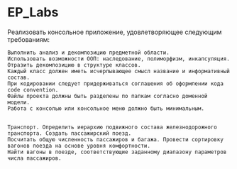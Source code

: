 # EP_Labs

Реализовать консольное приложение, удовлетворяющее следующим требованиям:

 

    Выполнить анализ и декомпозицию предметной области.
    Использовать возможности ООП: наследование, полиморфизм, инкапсуляция. Отразить декомпозицию в структуре классов.
    Каждый класс должен иметь исчерпывающее смысл название и информативный состав.
    При кодировании следует придерживаться соглашения об оформлении кода code convention.
    Файлы проекта должны быть разделены по папкам согласно доменной модели.
    Работа с консолью или консольное меню должно быть минимальным.
    
    
    Транспорт. Определить иерархию подвижного состава железнодорожного транспорта. Создать пассажирский поезд.
    Посчитать общую численность пассажиров и багажа. Провести сортировку вагонов поезда на основе уровня комфортности. 
    Найти вагоны в поезде, соответствующие заданному диапазону параметров числа пассажиров.
